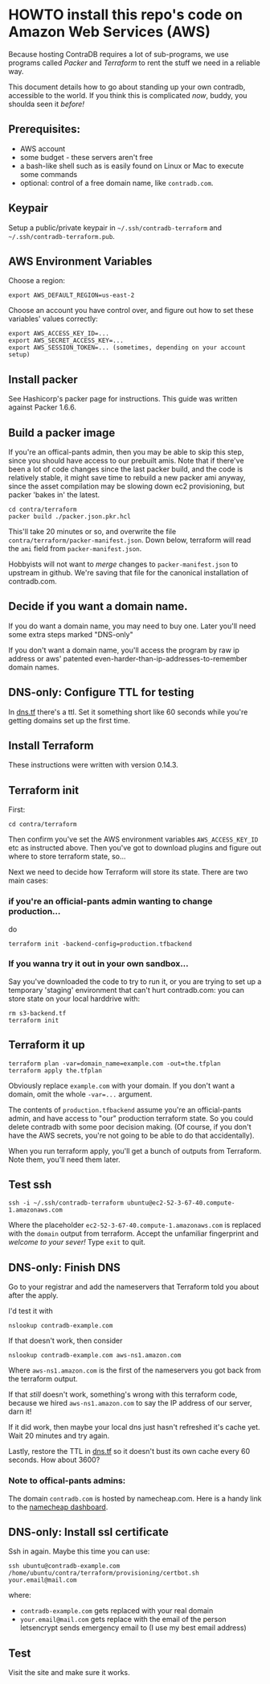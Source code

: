 # HOWTO install this repo's code on Amazon Web Services (AWS)

Because hosting ContraDB requires a lot of sub-programs, we use
programs called _Packer_ and _Terraform_ to rent the stuff we need in
a reliable way.

This document details how to go about standing up your own contradb,
accessible to the world. If you think this is complicated _now_,
buddy, you shoulda seen it _before!_


## Prerequisites:

- AWS account
- some budget - these servers aren't free
- a bash-like shell such as is easily found on Linux or Mac to execute some commands
- optional: control of a free domain name, like `contradb.com`.



## Keypair

Setup a public/private keypair in `~/.ssh/contradb-terraform` and `~/.ssh/contradb-terraform.pub`.


## AWS Environment Variables

Choose a region:

```
export AWS_DEFAULT_REGION=us-east-2
```

Choose an account you have control over, and figure out how to set these variables' values correctly:

```
export AWS_ACCESS_KEY_ID=...
export AWS_SECRET_ACCESS_KEY=...
export AWS_SESSION_TOKEN=... (sometimes, depending on your account setup)
```


## Install packer

See Hashicorp's packer page for instructions. This guide was written against Packer 1.6.6.

## Build a packer image

If you're an offical-pants admin, then you may be able to skip this
step, since you should have access to our prebuilt amis. Note that if
there've been a lot of code changes since the last packer build, and
the code is relatively stable, it might save time to rebuild a new
packer ami anyway, since the asset compilation may be slowing down ec2
provisioning, but packer 'bakes in' the latest.

```
cd contra/terraform
packer build ./packer.json.pkr.hcl
```

This'll take 20 minutes or so, and overwrite the file
`contra/terraform/packer-manifest.json`. Down below, terraform will
read the `ami` field from `packer-manifest.json`.

Hobbyists will not want to _merge_ changes to `packer-manifest.json`
to upstream in github. We're saving that file for the canonical
installation of contradb.com.


## Decide if you want a domain name.

If you do want a domain name, you may need to buy one. Later you'll need some extra steps marked "DNS-only"

If you don't want a domain name, you'll access the program by raw ip
address or aws' patented even-harder-than-ip-addresses-to-remember
domain names.


## DNS-only: Configure TTL for testing

In [dns.tf](dns.tf) there's a ttl. Set it something short like 60 seconds while you're getting domains set up the first time.


## Install Terraform

These instructions were written with version 0.14.3.


## Terraform init

First:

```
cd contra/terraform
```

Then confirm you've set the AWS environment variables `AWS_ACCESS_KEY_ID` etc as instructed above. Then you've got to download plugins and figure out where to store terraform state, so...


Next we need to decide how Terraform will store its state. There are two main cases:

### if you're an official-pants admin wanting to change production...

do

```
terraform init -backend-config=production.tfbackend
```

### If you wanna try it out in your own sandbox...

Say you've downloaded the code to try to run it, or you are trying to
set up a temporary 'staging' environment that can't hurt contradb.com:
you can store state on your local harddrive with:

```
rm s3-backend.tf
terraform init
```

## Terraform it up

```
terraform plan -var=domain_name=example.com -out=the.tfplan
terraform apply the.tfplan
```
Obviously replace `example.com` with your domain. If you don't want a domain, omit the whole `-var=...` argument.

The contents of `production.tfbackend` assume you're an official-pants admin, and have access to "our" production terraform state. So you could delete contradb with some poor decision making. (Of course, if you don't have the AWS secrets, you're not going to be able to do that accidentally).


When you run terraform apply, you'll get a bunch of outputs from
Terraform. Note them, you'll need them later.


## Test ssh

```
ssh -i ~/.ssh/contradb-terraform ubuntu@ec2-52-3-67-40.compute-1.amazonaws.com
```

Where the placeholder `ec2-52-3-67-40.compute-1.amazonaws.com` is
replaced with the `domain` output from terraform. Accept the
unfamiliar fingerprint and *welcome to your sever!* Type `exit` to
quit.


## DNS-only: Finish DNS

Go to your registrar and add the nameservers that Terraform told you about after the apply.


I'd test it with

```
nslookup contradb-example.com
```

If that doesn't work, then consider

```
nslookup contradb-example.com aws-ns1.amazon.com
```

Where `aws-ns1.amazon.com` is the first of the nameservers you got
back from the terraform output. 

If that _still_ doesn't work, something's wrong with this terraform
code, because we hired `aws-ns1.amazon.com` to say the IP address of
our server, darn it!

If it did work, then maybe your local dns just hasn't refreshed it's
cache yet. Wait 20 minutes and try again.

Lastly, restore the TTL in [dns.tf](dns.tf) so it doesn't bust its own cache
every 60 seconds. How about 3600?


### Note to offical-pants admins:

The domain `contradb.com` is hosted by namecheap.com. Here is a handy link
to the [namecheap dashboard](https://ap.www.namecheap.com/dashboard).

## DNS-only: Install ssl certificate

Ssh in again. Maybe this time you can use:

```
ssh ubuntu@contradb-example.com /home/ubuntu/contra/terraform/provisioning/certbot.sh your.email@mail.com
```

where:

- `contradb-example.com` gets replaced with your real domain
- `your.email@mail.com` gets replace with the email of the person letsencrypt sends emergency email to (I use my best email address)


## Test

Visit the site and make sure it works.


